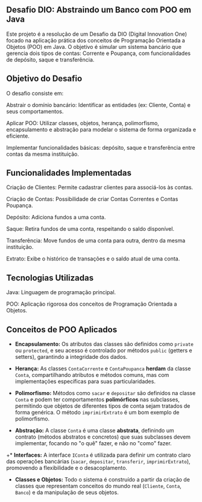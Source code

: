 ## Desafio DIO: Abstraindo um Banco com POO em Java
Este projeto é a resolução de um Desafio da DIO (Digital Innovation One) focado na aplicação prática dos conceitos de Programação Orientada a Objetos (POO) em Java. O objetivo é simular um sistema bancário que gerencia dois tipos de contas: Corrente e Poupança, com funcionalidades de depósito, saque e transferência.

## Objetivo do Desafio
O desafio consiste em:

Abstrair o domínio bancário: Identificar as entidades (ex: Cliente, Conta) e seus comportamentos.

Aplicar POO: Utilizar classes, objetos, herança, polimorfismo, encapsulamento e abstração para modelar o sistema de forma organizada e eficiente.

Implementar funcionalidades básicas: depósito, saque e transferência entre contas da mesma instituição.

## Funcionalidades Implementadas
Criação de Clientes: Permite cadastrar clientes para associá-los às contas.

Criação de Contas: Possibilidade de criar Contas Correntes e Contas Poupança.

Depósito: Adiciona fundos a uma conta.

Saque: Retira fundos de uma conta, respeitando o saldo disponível.

Transferência: Move fundos de uma conta para outra, dentro da mesma instituição.

Extrato: Exibe o histórico de transações e o saldo atual de uma conta.

## Tecnologias Utilizadas
Java: Linguagem de programação principal.

POO: Aplicação rigorosa dos conceitos de Programação Orientada a Objetos.

## Conceitos de POO Aplicados
* **Encapsulamento:** Os atributos das classes são definidos como `private` ou `protected`, e seu acesso é controlado por métodos `public` (getters e setters), garantindo a integridade dos dados.

 * **Herança:** As classes `ContaCorrente` e `ContaPoupanca` **herdam** da classe `Conta`, compartilhando atributos e métodos comuns, mas com implementações específicas para suas particularidades.

 * **Polimorfismo:** Métodos como `sacar` e `depositar` são definidos na classe `Conta` e podem ter comportamentos **polimórficos** nas subclasses, permitindo que objetos de diferentes tipos de conta sejam tratados de forma genérica. O método `imprimirExtrato` é um bom exemplo de polimorfismo.

 * **Abstração:** A classe `Conta` é uma classe **abstrata**, definindo um contrato (métodos abstratos e concretos) que suas subclasses devem implementar, focando no "o quê" fazer, e não no "como" fazer.

+* **Interfaces:** A interface `IConta` é utilizada para definir um contrato claro das operações bancárias (`sacar`, `depositar`, `transferir`, `imprimirExtrato`), promovendo a flexibilidade e o desacoplamento.

 * **Classes e Objetos:** Todo o sistema é construído a partir da criação de classes que representam conceitos do mundo real (`Cliente`, `Conta`, `Banco`) e da manipulação de seus objetos.
